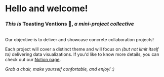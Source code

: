 # Hello and welcome!
### *This is* Toasting Ventions 🍞, *a mini-project collective*
</br>
Our objective is to deliver and showcase concrete collaboration projects! 


Each project will cover a distinct theme and will focus on *(but not limit itself to)* delivering data visualizations. If you'd like to know more details, you can check out our [Notion page](https://zinc-pyramid-e56.notion.site/Hello-and-welcome-b3f65f8659974f53bec6bb7b33d07651?pvs=4). 


_Grab a chair, make yourself confortable, and enjoy! :)_